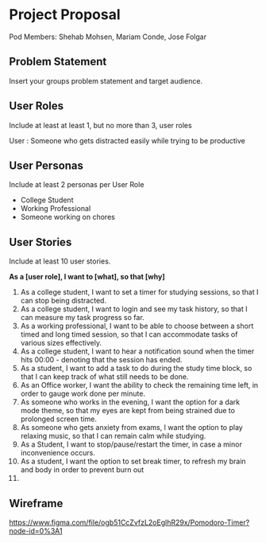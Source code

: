 # Project Proposal

Pod Members: Shehab Mohsen, Mariam Conde, Jose Folgar

## Problem Statement

Insert your groups problem statement and target audience.

## User Roles

Include at least at least 1, but no more than 3, user roles

User : Someone who gets distracted easily while trying to be productive

## User Personas

Include at least 2 personas per User Role

- College Student
- Working Professional
- Someone working on chores

## User Stories

Include at least 10 user stories.

**As a [user role], I want to [what], so that [why]**
1. As a college student, I want to set a timer for studying sessions, so that I can stop being distracted.
2. As a college student, I want to login and see my task history, so that I can measure my task progress so far.
3. As a working professional, I want to be able to choose between a short timed and long timed session, so that I can accommodate tasks of various sizes effectively.
4. As a college student, I want to hear a notification sound when the timer hits 00:00 - denoting that the session has ended.
5. As a student, I want to add a task to do during the study time block, so that I can keep track of what still needs to be done.
6. As an Office worker, I want the ability to check the remaining time left, in order to gauge work done per minute.
7. As someone who works in the evening, I want the option for a dark mode theme, so that my eyes are kept from being strained due to prolonged screen time.
8. As someone who gets anxiety from exams, I want the option to play relaxing music, so that I can remain calm while studying.  
9. As a Student, I want to stop/pause/restart the timer, in case a minor inconvenience occurs. 
10. As a student, I want the option to set break timer, to refresh my brain and body in order to prevent burn out
11. 
## Wireframe

https://www.figma.com/file/ogb51CcZvfzL2oEglhR29x/Pomodoro-Timer?node-id=0%3A1 
